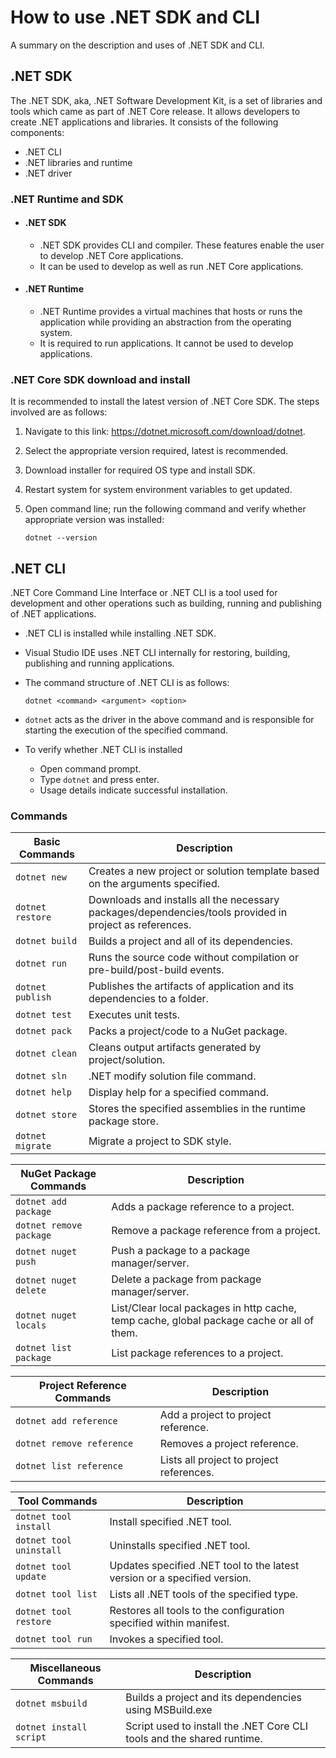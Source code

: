 # How to use .NET SDK and CLI

A summary on the description and uses of .NET SDK and CLI.

## .NET SDK

The .NET SDK, aka, .NET Software Development Kit, is a set of libraries and tools which came as part of .NET Core release. It allows developers to create .NET applications and libraries. It consists of the following components:

- .NET CLI
- .NET libraries and runtime
- .NET driver

### .NET Runtime and SDK

- #### .NET SDK

  - .NET SDK provides CLI and compiler. These features enable the user to develop .NET Core applications.
  - It can be used to develop as well as run .NET Core applications.

- #### .NET Runtime

  - .NET Runtime provides a virtual machines that hosts or runs the application while providing an abstraction from the operating system.
  - It is required to run applications. It cannot be used to develop applications.

### .NET Core SDK download and install

It is recommended to install the latest version of .NET Core SDK. The steps involved are as follows:

1. Navigate to this link: https://dotnet.microsoft.com/download/dotnet.

2. Select the appropriate version required, latest is recommended.

3. Download installer for required OS type and install SDK.

4. Restart system for system environment variables to get updated.

5. Open command line; run the following command and verify whether appropriate version was installed:

   ```shell
   dotnet --version
   ```



## .NET CLI

.NET Core Command Line Interface or .NET CLI is a tool used for development and other operations such as building, running and publishing of .NET applications.

- .NET CLI is installed while installing .NET SDK.

- Visual Studio IDE uses .NET CLI internally for restoring, building, publishing and running applications.

- The command structure of .NET CLI is as follows:

  ```shell
  dotnet <command> <argument> <option>
  ```

- `dotnet` acts as the driver in the above command and is responsible for starting the execution of the specified command.

- To verify whether .NET CLI is installed

  - Open command prompt.
  - Type `dotnet` and press enter.
  - Usage details indicate successful installation.

### Commands

| Basic Commands   | Description                                                  |
| ---------------- | ------------------------------------------------------------ |
| `dotnet new`     | Creates a new project or solution template based on the arguments specified. |
| `dotnet restore` | Downloads and installs all the necessary packages/dependencies/tools provided in project as references. |
| `dotnet build`   | Builds a project and all of its dependencies.                |
| `dotnet run`     | Runs the source code without compilation or pre-build/post-build events. |
| `dotnet publish` | Publishes the artifacts of application and its dependencies to a folder. |
| `dotnet test`    | Executes unit tests.                                         |
| `dotnet pack`    | Packs a project/code to a NuGet package.                     |
| `dotnet clean`   | Cleans output artifacts generated by project/solution.       |
| `dotnet sln`     | .NET modify solution file command.                           |
| `dotnet help`    | Display help for a specified command.                        |
| `dotnet store`   | Stores the specified assemblies in the runtime package store. |
| `dotnet migrate` | Migrate a project to SDK style.                              |



| NuGet Package Commands  | Description                                                  |
| ----------------------- | ------------------------------------------------------------ |
| `dotnet add package`    | Adds a package reference to a project.                       |
| `dotnet remove package` | Remove a package reference from a project.                   |
| `dotnet nuget push`     | Push a package to a package manager/server.                  |
| `dotnet nuget delete`   | Delete a package from package manager/server.                |
| `dotnet nuget locals`   | List/Clear local packages in http cache, temp cache, global package cache or all of them. |
| `dotnet list package`   | List package references to a project.                        |



| Project Reference Commands | Description                              |
| -------------------------- | ---------------------------------------- |
| `dotnet add reference`     | Add a project to project reference.      |
| `dotnet remove reference`  | Removes a project reference.             |
| `dotnet list reference`    | Lists all project to project references. |



| Tool Commands           | Description                                                  |
| ----------------------- | ------------------------------------------------------------ |
| `dotnet tool install`   | Install specified .NET tool.                                 |
| `dotnet tool uninstall` | Uninstalls specified .NET tool.                              |
| `dotnet tool update`    | Updates specified .NET tool to the latest version or a specified version. |
| `dotnet tool list`      | Lists all .NET tools of the specified type.                  |
| `dotnet tool restore`   | Restores all tools to the configuration specified within manifest. |
| `dotnet tool run`       | Invokes a specified tool.                                    |



| Miscellaneous Commands  | Description                                                  |
| ----------------------- | ------------------------------------------------------------ |
| `dotnet msbuild`        | Builds a project and its dependencies using MSBuild.exe      |
| `dotnet install script` | Script used to install the .NET Core CLI tools and the shared runtime. |


